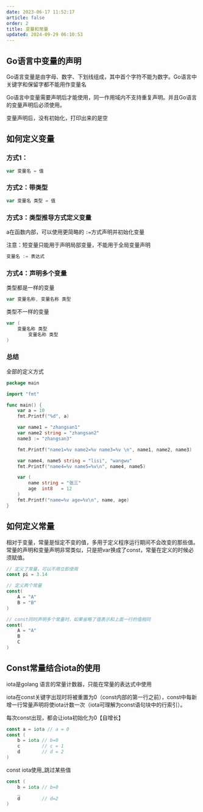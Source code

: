 ```yaml
---
date: 2023-06-17 11:52:17
article: false
order: 2
title: 变量和常量
updated: 2024-09-29 06:10:53
---
```

## Go语言中变量的声明

Go语言变量是由字母、数字、下划线组成，其中首个字符不能为数字。Go语言中关键字和保留字都不能用作变量名

Go语言中变量需要声明后才能使用，同一作用域内不支持重复声明。并且Go语言的变量声明后必须使用。

变量声明后，没有初始化，打印出来的是空

## 如何定义变量

### 方式1：

```go
var 变量名 = 值
```

### 方式2：带类型

```go
var 变量名 类型 = 值
```

### 方式3：类型推导方式定义变量

a在函数内部，可以使用更简略的 `:=`​ 方式声明并初始化变量

注意：短变量只能用于声明局部变量，不能用于全局变量声明

```go
变量名 := 表达式
```

### 方式4：声明多个变量

类型都是一样的变量

```go
var 变量名称, 变量名称 类型
```

类型不一样的变量

```go
var (
	变量名称 类型
        变量名称 类型
)
```

### 总结

全部的定义方式

```go
package main

import "fmt"

func main() {
    var a = 10
    fmt.Printf("%d", a)

    var name1 = "zhangsan1"
    var name2 string = "zhangsan2"
    name3 := "zhangsan3"

    fmt.Printf("name1=%v name2=%v name3=%v \n", name1, name2, name3)

    var name4, name5 string = "lisi", "wangwu"
    fmt.Printf("name4=%v name5=%v\n", name4, name5)

    var (
        name string = "张三"
        age  int8   = 12
    )
    fmt.Printf("name=%v age=%v\n", name, age)
}
```

## 如何定义常量

相对于变量，常量是恒定不变的值，多用于定义程序运行期间不会改变的那些值。常量的声明和变量声明非常类似，只是把var换成了const，常量在定义的时候必须赋值。

```go
// 定义了常量，可以不用立即使用
const pi = 3.14

// 定义两个常量
const(
    A = "A"
    B = "B"
)

// const同时声明多个常量时，如果省略了值表示和上面一行的值相同
const(
    A = "A"
    B
    C
)
```

## Const常量结合iota的使用

iota是golang 语言的常量计数器，只能在常量的表达式中使用

iota在const关键字出现时将被重置为0（const内部的第一行之前），const中每新增一行常量声明将使iota计数一次（iota可理解为const语句块中的行索引）。

每次const出现，都会让iota初始化为0【自增长】

```go
const a = iota // a = 0
const (
    b = iota // b=0
    c        // c = 1
    d        // d = 2
)
```

const  iota使用_跳过某些值

```go
const (
    b = iota // b=0
    _
    d        // d=2
)
```
